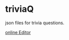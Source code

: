 # triviaQ


json files for trivia questions.


[online Editor](https://quizappeditor.netlify.app/editor)
